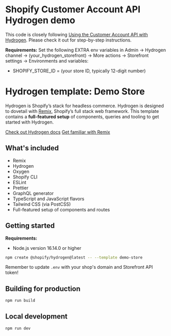 # Shopify Customer Account API Hydrogen demo

This code is closely following [Using the Customer Account API with Hydrogen](https://shopify.dev/docs/custom-storefronts/building-with-the-customer-account-api/hydrogen). Please check it out for step-by-step instructions.

**Requirements:**
Set the following EXTRA env variables in Admin -> Hydrogen channel -> (your_hydrogen_storefront) -> More actions -> Storefront settings -> Environments and variables:
- SHOPIFY_STORE_ID = (your store ID, typically 12-digit number)

# Hydrogen template: Demo Store

Hydrogen is Shopify’s stack for headless commerce. Hydrogen is designed to dovetail with [Remix](https://remix.run/), Shopify’s full stack web framework. This template contains a **full-featured setup** of components, queries and tooling to get started with Hydrogen.

[Check out Hydrogen docs](https://shopify.dev/custom-storefronts/hydrogen)
[Get familiar with Remix](https://remix.run/docs/en/v1)

## What's included

- Remix
- Hydrogen
- Oxygen
- Shopify CLI
- ESLint
- Prettier
- GraphQL generator
- TypeScript and JavaScript flavors
- Tailwind CSS (via PostCSS)
- Full-featured setup of components and routes

## Getting started

**Requirements:**

- Node.js version 16.14.0 or higher

```bash
npm create @shopify/hydrogen@latest -- --template demo-store
```

Remember to update `.env` with your shop's domain and Storefront API token!

## Building for production

```bash
npm run build
```

## Local development

```bash
npm run dev
```
